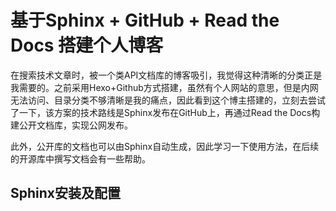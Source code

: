 # 基于Sphinx + GitHub + Read the Docs 搭建个人博客

在搜索技术文章时，被一个类API文档库的博客吸引，我觉得这种清晰的分类正是我需要的。之前采用Hexo+Github方式搭建，虽然有个人网站的意思，但是内网无法访问、目录分类不够清晰是我的痛点，因此看到这个博主搭建的，立刻去尝试了一下，该方案的技术路线是Sphinx发布在GitHub上，再通过Read the Docs构建公开文档库，实现公网发布。

此外，公开库的文档也可以由Sphinx自动生成，因此学习一下使用方法，在后续的开源库中撰写文档会有一些帮助。

## Sphinx安装及配置
